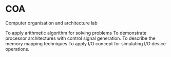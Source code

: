 # COA
Computer organisation and architecture lab

To apply arithmetic algorithm for solving problems
To demonstrate processor architectures with control signal generation.
To describe the memory mapping techniques
To apply I/O concept for simulating I/O device operations.
